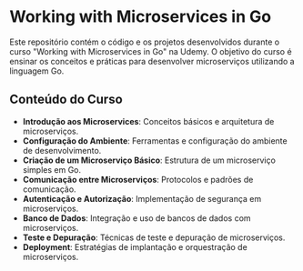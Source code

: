 # Working with Microservices in Go

Este repositório contém o código e os projetos desenvolvidos durante o curso "Working with Microservices in Go" na Udemy. O objetivo do curso é ensinar os conceitos e práticas para desenvolver microserviços utilizando a linguagem Go.

## Conteúdo do Curso

- **Introdução aos Microservices**: Conceitos básicos e arquitetura de microserviços.
- **Configuração do Ambiente**: Ferramentas e configuração do ambiente de desenvolvimento.
- **Criação de um Microserviço Básico**: Estrutura de um microserviço simples em Go.
- **Comunicação entre Microserviços**: Protocolos e padrões de comunicação.
- **Autenticação e Autorização**: Implementação de segurança em microserviços.
- **Banco de Dados**: Integração e uso de bancos de dados com microserviços.
- **Teste e Depuração**: Técnicas de teste e depuração de microserviços.
- **Deployment**: Estratégias de implantação e orquestração de microserviços.
